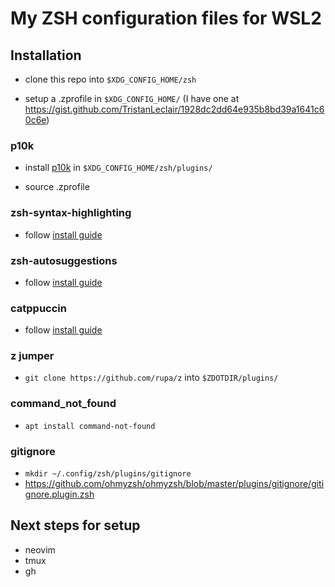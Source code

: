 # My ZSH configuration files for WSL2

## Installation

- clone this repo into `$XDG_CONFIG_HOME/zsh`

- setup a .zprofile in `$XDG_CONFIG_HOME/` (I have one at https://gist.github.com/TristanLeclair/1928dc2dd64e935b8bd39a1641c60c6e)

### p10k

- install [p10k](https://github.com/romkatv/powerlevel10k#manual) in `$XDG_CONFIG_HOME/zsh/plugins/`

- source .zprofile

### zsh-syntax-highlighting

- follow [install guide](https://github.com/zsh-users/zsh-syntax-highlighting/blob/master/INSTALL.md#in-your-zshrc)

### zsh-autosuggestions

- follow [install guide](https://github.com/zsh-users/zsh-autosuggestions/blob/master/INSTALL.md#manual-git-clone)

### catppuccin

- follow [install guide](https://github.com/catppuccin/zsh-syntax-highlighting#usage)

### z jumper

- `git clone https://github.com/rupa/z` into `$ZDOTDIR/plugins/`

### command_not_found

- `apt install command-not-found`

### gitignore

- `mkdir ~/.config/zsh/plugins/gitignore`
- https://github.com/ohmyzsh/ohmyzsh/blob/master/plugins/gitignore/gitignore.plugin.zsh

## Next steps for setup

- neovim
- tmux
- gh
